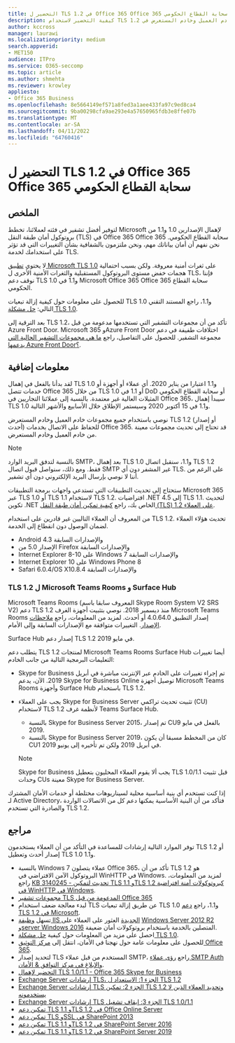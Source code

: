 ```yaml
---
title: التحضير ل TLS 1.2 في Office 365 Office 365 سحابة القطاع الحكومي
description: كيفية التحضير لاستخدام TLS 1.2 لجميع مجموعات خادم العميل وخادم المستعرض في Office 365 Office 365 سحابة القطاع الحكومي بعد تعطيل دعم TLS 1.0 و1.1.
author: kccross
manager: laurawi
ms.localizationpriority: medium
search.appverid:
- MET150
audience: ITPro
ms.service: O365-seccomp
ms.topic: article
ms.author: shmehta
ms.reviewer: krowley
appliesto:
- Office 365 Business
ms.openlocfilehash: 8e5664149ef571a8fed3a1aee433fa97c9ed8ca4
ms.sourcegitcommit: 9ba00298cfa9ae293e4a57650965fdb3e8ffe07b
ms.translationtype: MT
ms.contentlocale: ar-SA
ms.lasthandoff: 04/11/2022
ms.locfileid: "64760416"
---
```

# <a name="preparing-for-tls-12-in-office-365-and-office-365-gcc"></a>التحضير ل TLS 1.2 في Office 365 Office 365 سحابة القطاع الحكومي

## <a name="summary"></a>الملخص

لتوفير أفضل تشفير في فئته لعملائنا، تخطط Microsoft لإهمال الإصدارين 1.0 و1.1 من بروتوكول أمان طبقة النقل (TLS) في Office 365 Office 365 سحابة القطاع الحكومي. نحن نفهم أن أمان بياناتك مهم، ونحن ملتزمون بالشفافية بشأن التغييرات التي قد تؤثر على استخدامك لخدمة TLS.

لا يحتوي [تطبيق Microsoft TLS 1.0](https://support.microsoft.com/help/3117336/schannel-implementation-of-tls-1-0-in-windows-security-status-update-n) على ثغرات أمنية معروفة. ولكن بسبب احتمالية هجمات خفض مستوى البروتوكول المستقبلية والثغرات الأمنية الأخرى ل TLS، فإننا نوقف دعم TLS 1.0 و1.1 في Microsoft Office 365 Office 365 سحابة القطاع الحكومي.

للحصول على معلومات حول كيفية إزالة تبعيات TLS 1.0 و1.1، راجع المستند التقني التالي: [حل مشكلة TLS 1.0](https://www.microsoft.com/download/details.aspx?id=55266).

بعد الترقية إلى TLS 1.2، تأكد من أن مجموعات التشفير التي تستخدمها مدعومة من قبل Azure Front Door. Microsoft 365 وAzure Front Door اختلافات طفيفة في دعم مجموعة التشفير. للحصول على التفاصيل، راجع [ما هي مجموعات التشفير الحالية التي يدعمها Azure Front Door؟](/azure/frontdoor/front-door-faq#what-are-the-current-cipher-suites-supported-by-azure-front-door-).

## <a name="more-information"></a>معلومات إضافية

لقد بدأنا بالفعل في إهمال TLS 1.0 و1.1 اعتبارا من يناير 2020. أي عملاء أو أجهزة أو خدمات تتصل Office 365 من خلال TLS 1.0 أو 1.1 في DoD أو سحابة القطاع الحكومي المثيلات العالية غير معتمدة. بالنسبة إلى عملائنا التجاريين في Office 365، سيبدأ إهمال TLS 1.0 و1.1 في 15 أكتوبر 2020 وسيستمر الإطلاق خلال الأسابيع والأشهر التالية.

نوصي باستخدام جميع مجموعات خادم العميل وخادم المستعرض TLS 1.2 (أو إصدار أحدث) للحفاظ على الاتصال بخدمات Office 365. قد تحتاج إلى تحديث مجموعات معينة من خادم العميل وخادم المستعرض.

  > [!NOTE]
  > بالنسبة لتدفق البريد الوارد SMTP، بعد إهمال TLS 1.0 و1.1، سنقبل اتصال TLS 1.2 فقط. ومع ذلك، سنواصل قبول اتصال SMTP غير المشفر دون أي TLS. على الرغم من أننا لا نوصي بإرسال البريد الإلكتروني دون أي تشفير.

ستحتاج إلى تحديث التطبيقات التي تستدعي واجهات برمجة التطبيقات Microsoft 365 عبر TLS 1.0 أو TLS 1.1 لاستخدام TLS 1.2. افتراضيات .NET 4.5 إلى TLS 1.1. لتحديث تكوين .NET الخاص بك، راجع [كيفية تمكين أمان طبقة النقل (TLS) 1.2 على العملاء](/mem/configmgr/core/plan-design/security/enable-tls-1-2-client).

من المعروف أن العملاء التاليين غير قادرين على استخدام TLS 1.2. تحديث هؤلاء العملاء لضمان الوصول دون انقطاع إلى الخدمة.

- Android 4.3 والإصدارات السابقة
- الإصدار 5.0 من Firefox والإصدارات السابقة
- Internet Explorer 8-10 على Windows 7 والإصدارات السابقة
- Internet Explorer 10 على Windows Phone 8
- Safari 6.0.4/OS X10.8.4 والإصدارات السابقة

### <a name="tls-12-for-microsoft-teams-rooms-and-surface-hub"></a>TLS 1.2 ل Microsoft Teams Rooms و Surface Hub

Microsoft Teams Rooms (المعروف سابقا باسم Skype Room System V2 SRS V2) دعم TLS 1.2 منذ ديسمبر 2018. نوصي بتثبيت أجهزة الغرف Microsoft Teams Rooms إصدار التطبيق 4.0.64.0 أو أحدث. لمزيد من المعلومات، راجع [ملاحظات الإصدار](/microsoftteams/room-systems/srs2-release-note). التغييرات متوافقة مع الإصدارات السابقة وإلى الأمام.

Surface Hub إصدار دعم TLS 1.2 في مايو 2019.

يتطلب دعم TLS 1.2 لمنتجات Microsoft Teams Rooms Surface Hub أيضا تغييرات التعليمات البرمجية التالية من جانب الخادم:

- Skype for Business تم إجراء تغييرات على الخادم عبر الإنترنت مباشرة في أبريل 2019. الآن، يدعم Skype for Business Online توصيل أجهزة Microsoft Teams Rooms وأجهزة Surface Hub باستخدام TLS 1.2.
- يجب على العملاء Skype for Business Server تثبيت تحديث تراكمي (CU) لاستخدام TLS 1.2 لأنظمة غرف Teams Surface Hub.

  - بالنسبة Skype for Business Server 2015، تم إصدار CU9 بالفعل في مايو 2019.
  - بالنسبة Skype for Business Server 2019، كان من المخطط مسبقا أن يكون CU1 في أبريل 2019 ولكن تم تأخيره إلى يونيو 2019.

  > [!NOTE]
  > Skype for Business يجب ألا يقوم العملاء المحليون بتعطيل TLS 1.0/1.1 قبل تثبيت وحدات CUs معينة Skype for Business Server.

إذا كنت تستخدم أي بنية أساسية محلية لسيناريوهات مختلطة أو خدمات الأمان المشترك لـ Active Directory، فتأكد من أن البنية الأساسية يمكنها دعم كل من الاتصالات الواردة والصادرة التي تستخدم TLS 1.2.

## <a name="references"></a>مراجع

توفر الموارد التالية إرشادات للمساعدة في التأكد من أن العملاء يستخدمون TLS 1.2 أو إصدار أحدث وتعطيل TLS 1.0 و1.1.

- بالنسبة Windows 7 عملاء يتصلون Office 365، تأكد من أن TLS 1.2 هو البروتوكول الآمن الافتراضي في WinHTTP في Windows. لمزيد من المعلومات، راجع [KB 3140245 - تحديث لتمكين TLS 1.1 وTLS 1.2 كبروتوكولات آمنة افتراضية في WinHTTP في Windows](https://support.microsoft.com/help/3140245/update-to-enable-tls-1-1-and-tls-1-2-as-a-default-secure-protocols-in).
- [مجموعات تشفير TLS المدعومة من قبل Office 365](/microsoft-365/compliance/technical-reference-details-about-encryption#tls-cipher-suites-supported-by-office-365)
- لبدء معالجة ضعف استخدام TLS عن طريق إزالة تبعيات TLS 1.0 و1.1، راجع [دعم TLS 1.2 في Microsoft](https://cloudblogs.microsoft.com/microsoftsecure/2017/06/20/tls-1-2-support-at-microsoft/).
- تسهل [وظيفة IIS الجديدة](https://cloudblogs.microsoft.com/microsoftsecure/2017/09/07/new-iis-functionality-to-help-identify-weak-tls-usage/) العثور على العملاء على [Windows Server 2012 R2](https://support.microsoft.com/help/4025335/windows-8-1-windows-server-2012-r2-update-kb4025335) [وserver Windows 2016](https://support.microsoft.com/help/4025334/windows-10-update-kb4025334) المتصلين بالخدمة باستخدام بروتوكولات أمان ضعيفة.
- احصل على مزيد من المعلومات حول كيفية [حل مشكلة TLS 1.0](https://www.microsoft.com/download/details.aspx?id=55266).
- للحصول على معلومات عامة حول نهجنا في الأمان، انتقل إلى [مركز التوثيق Office 365](https://www.microsoft.com/trustcenter/cloudservices/office365).
- لتحديد إصدار TLS المستخدم من قبل عملاء SMTP، راجع [رؤى عملاء SMTP Auth والإبلاغ في مركز التوافق & الأمان](../security/office-365-security/mfi-smtp-auth-clients-report.md).
- [التحضير لإهمال TLS 1.0/1.1 - Office 365 Skype for Business](https://techcommunity.microsoft.com/t5/Skype-for-Business-Blog/Preparing-for-TLS-1-0-1-1-Deprecation-O365-Skype-for-Business/ba-p/222247)
- [Exchange Server إرشادات TLS، الجزء 1: الاستعداد ل TLS 1.2](https://techcommunity.microsoft.com/t5/exchange-team-blog/exchange-server-tls-guidance-part-1-getting-ready-for-tls-1-2/ba-p/607649)
- [Exchange Server إرشادات TLS الجزء 2: تمكين TLS 1.2 وتحديد العملاء الذين لا يستخدمونه](https://techcommunity.microsoft.com/t5/exchange-team-blog/exchange-server-tls-guidance-part-2-enabling-tls-1-2-and/ba-p/607761)
- [Exchange Server إرشادات TLS الجزء 3: إيقاف تشغيل TLS 1.0/1.1](https://techcommunity.microsoft.com/t5/exchange-team-blog/exchange-server-tls-guidance-part-3-turning-off-tls-1-0-1-1/ba-p/607898)
- [تمكين دعم TLS 1.1 وTLS 1.2 في Office Online Server](/officeonlineserver/enable-tls-1-1-and-tls-1-2-support-in-office-online-server)
- [تمكين دعم TLS وSSL في SharePoint 2013](/sharepoint/security-for-sharepoint-server/enable-tls-and-ssl-support-in-sharepoint-2013)
- [تمكين دعم TLS 1.1 وTLS 1.2 في SharePoint Server 2016](/sharepoint/security-for-sharepoint-server/enable-tls-1-1-and-tls-1-2-support-in-sharepoint-server-2016)
- [تمكين دعم TLS 1.1 وTLS 1.2 في SharePoint Server 2019](/sharepoint/security-for-sharepoint-server/enable-tls-1-1-and-tls-1-2-support-in-sharepoint-server-2019)
